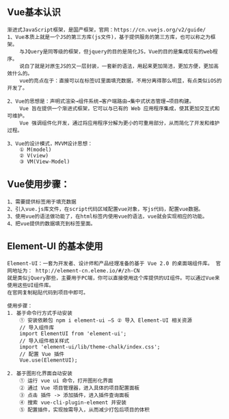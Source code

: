 
## Vue基本认识
    渐进式JavaScript框架，是国产框架，官网：https://cn.vuejs.org/v2/guide/
    1、Vue本质上就是一个JS的第三方库(js文件)，基于提供服务的第三方库，也可以称之为框架。
        与JQuery是同等级的框架，但jquery的目的是简化JS，Vue的目的是集成现有的web程序。
        说白了就是对原生JS的又一层封装，一套新的语法，用起来更加简洁，更加方便，更加高效什么的。
        vue的亮点在于：直接可以在标签UI里面填充数据，不用分离得那么明显，有点类似iOS的开发了。

    2、Vue的思想是：声明式渲染→组件系统→客户端路由→集中式状态管理→项目构建。
        Vue 旨在提供一个渐进式框架，它可以与已有的 Web 应用程序集成，使其更加交互式和可维护。
        Vue 强调组件化开发，通过将应用程序分解为更小的可重用部分，从而简化了开发和维护过程。

    3、Vue的设计模式，MVVM设计思想：
        ① M(model)
        ② V(view)
        ③ VM(View-Model)

## Vue使用步骤：
    1、需要提供标签用于填充数据
    2、引入vue.js库文件，在script代码区域配置vue对象，写js代码，配置vue数据。
    3、使用vue的语法做功能了，在html标签内使用vue的语法，vue就会实现相应的功能。
    4、把vue提供的数据填充到标签里面。


##  Element-UI 的基本使用
    Element-UI：一套为开发者、设计师和产品经理准备的基于 Vue 2.0 的桌面端组件库。 官网地址为： http://element-cn.eleme.io/#/zh-CN
    就是类似jQuery那些，主要用于PC端，你可以直接使用这个库提供的UI组件。可以通过Vue来使用这些UI组件库。
    在官网复制粘贴代码到项目中即可。

    使用步骤：
    1. 基于命令行方式手动安装
        ① 安装依赖包 npm i element-ui –S ② 导入 Element-UI 相关资源
        // 导入组件库
        import ElementUI from 'element-ui';
        // 导入组件相关样式
        import 'element-ui/lib/theme-chalk/index.css';
        // 配置 Vue 插件
        Vue.use(ElementUI);
    
    2. 基于图形化界面自动安装
        ① 运行 vue ui 命令，打开图形化界面
        ② 通过 Vue 项目管理器，进入具体的项目配置面板
        ③ 点击 插件 -> 添加插件，进入插件查询面板
        ④ 搜索 vue-cli-plugin-element 并安装
        ⑤ 配置插件，实现按需导入，从而减少打包后项目的体积